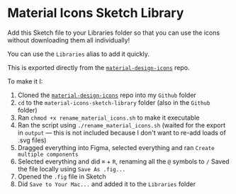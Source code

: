 # Material Icons Sketch Library

Add this Sketch file to your Libraries folder so that you can use the icons without downloading them all individually!

You can use the `Libraries` alias to add it quickly.

This is exported directly from the [`material-design-icons`](https://github.com/google/material-design-icons) repo.

To make it I:
1. Cloned the [`material-design-icons`](https://github.com/google/material-design-icons) repo into my `Github` folder
2. `cd` to the `material-icons-sketch-library` folder (also in the `Github` folder)
3. Ran `chmod +x rename_material_icons.sh` to make it executable
4. Ran the script using `./rename_material_icons.sh` (waited for the export in `output` — this is not included because I don't want to re-add loads of .svg files)
5. Dragged everything into Figma, selected everything and ran `Create multiple components`
6. Selected everything and did `⌘` + `R`, renaming all the `@` symbols to `/`
Saved the file locally using `Save As .fig...`
7. Opened the `.fig` file in Sketch
8. Did `Save to Your Mac...` and added it to the `Libraries` folder
